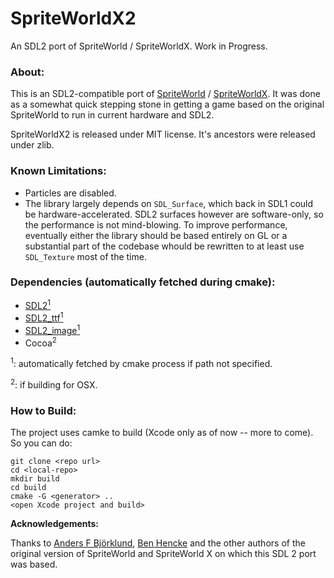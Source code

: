 # SpriteWorldX2
An SDL2 port of SpriteWorld / SpriteWorldX.
Work in Progress.

### About:

This is an SDL2-compatible port of [SpriteWorld](https://sourceforge.net/projects/spriteworld/) / [SpriteWorldX](https://sourceforge.net/projects/spriteworldx/). It was done as a somewhat quick stepping stone in getting a game based on the original SpriteWorld to run in current hardware and SDL2.

SpriteWorldX2 is released under MIT license. It's ancestors were released under zlib.

### Known Limitations:

* Particles are disabled.
* The library largely depends on `SDL_Surface`, which back in SDL1 could be hardware-accelerated. SDL2 surfaces however are software-only, so the performance is not mind-blowing. To improve performance, eventually either the library should be based entirely on GL or a substantial part of the codebase whould be rewritten to at least use `SDL_Texture` most of the time.

### Dependencies (automatically fetched during cmake):

* [SDL2<sup>1</sup>](https://www.libsdl.org/download-2.0.php)
* [SDL2_ttf<sup>1</sup>](https://www.libsdl.org/projects/SDL_ttf/)
* [SDL2_image<sup>1</sup>](https://www.libsdl.org/projects/SDL_image/)
* Cocoa<sup>2</sup>

<sup>1</sup>: automatically fetched by cmake process if path not specified.

<sup>2</sup>: if building for OSX.

### How to Build:
The project uses camke to build (Xcode only as of now -- more to come). So you can do:

```
git clone <repo url>
cd <local-repo>
mkdir build
cd build
cmake -G <generator> ..
<open Xcode project and build>
```

**Acknowledgements:**

Thanks to [Anders F Björklund](https://github.com/afb), [Ben Hencke](https://www.bhencke.com/) and the other authors of the original version of SpriteWorld and SpriteWorld X on which this SDL 2 port was based.
